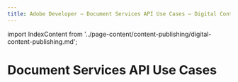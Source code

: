 ```yaml
---
title: Adobe Developer — Document Services API Use Cases — Digital Content Publishing
---
```

import IndexContent from '../page-content/content-publishing/digital-content-publishing.md';


<Hero slots="heading" variant="fullwidth" theme="dark"  customLayout className="herobgImage"/>

# Document Services API Use Cases


<MenuWrapperComponent  slots="content"  repeat="1" theme="lightest"/>

<IndexContent />